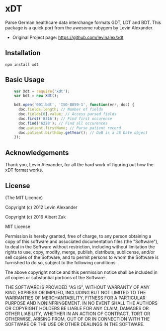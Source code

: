 # xDT

Parse German healthcare data interchange formats GDT, LDT and BDT. This package is a quick port from the awesome rubygem by Levin Alexander.

* Original Project page: <https://github.com/levinalex/xdt>

## Installation

    npm install xdt

## Basic Usage

```JavaScript
    var Xdt = require('xdt');
    var bdt = new Xdt();

    bdt.open('001.bdt', 'ISO-8859-1', function(err, doc) {
      doc.fields.length; // Number of fields
      doc.fields[0].value; // Access parsed fields
      doc.first('8316'); // Find first occurence
      doc.find('6228'); // Find all occurences
      doc.patient.firstName; // Parse patient record
      doc.patient.birthday.getYear(); // DoB is a JS Date object
    });
```

## Acknowledgements

Thank you, Levin Alexander, for all the hard work of figuring out how the xDT format works.


## License

(The MIT Licence)

Copyright (c) 2012 Levin Alexander

Copyright (c) 2016 Albert Zak

MIT License

Permission is hereby granted, free of charge, to any person obtaining
a copy of this software and associated documentation files (the
"Software"), to deal in the Software without restriction, including
without limitation the rights to use, copy, modify, merge, publish,
distribute, sublicense, and/or sell copies of the Software, and to
permit persons to whom the Software is furnished to do so, subject to
the following conditions:

The above copyright notice and this permission notice shall be
included in all copies or substantial portions of the Software.

THE SOFTWARE IS PROVIDED "AS IS", WITHOUT WARRANTY OF ANY KIND,
EXPRESS OR IMPLIED, INCLUDING BUT NOT LIMITED TO THE WARRANTIES OF
MERCHANTABILITY, FITNESS FOR A PARTICULAR PURPOSE AND
NONINFRINGEMENT. IN NO EVENT SHALL THE AUTHORS OR COPYRIGHT HOLDERS BE
LIABLE FOR ANY CLAIM, DAMAGES OR OTHER LIABILITY, WHETHER IN AN ACTION
OF CONTRACT, TORT OR OTHERWISE, ARISING FROM, OUT OF OR IN CONNECTION
WITH THE SOFTWARE OR THE USE OR OTHER DEALINGS IN THE SOFTWARE.
